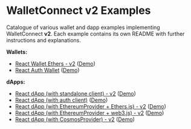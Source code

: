 # WalletConnect v2 Examples

Catalogue of various wallet and dapp examples implementing WalletConnect **v2**. Each example contains its own README with further instructions and explanations.

**Wallets:**

- [React Wallet Ethers - v2](https://github.com/WalletConnect/web-examples/tree/main/wallets/react-wallet-v2) ([Demo](https://react-wallet.walletconnect.com/))
- [React Auth
  Wallet](https://github.com/WalletConnect/web-examples/tree/main/wallets/react-wallet-auth) ([Demo](https://react-auth-wallet.vercel.app))

**dApps:**

- [React dApp (with standalone client) - v2](https://github.com/WalletConnect/web-examples/tree/main/dapps/react-dapp-v2) ([Demo](https://react-app.walletconnect.com/))
- [React dApp (with auth
  client)](https://github.com/WalletConnect/web-examples/tree/main/dapps/react-dapp-auth) ([Demo](https://react-auth-dapp.vercel.app/))
- [React dApp (with EthereumProvider + Ethers.js) - v2](https://github.com/WalletConnect/web-examples/tree/main/dapps/react-dapp-v2-with-ethers) ([Demo](https://react-dapp-v2-with-ethers.vercel.app/))
- [React dApp (with EthereumProvider + web3.js) - v2](https://github.com/WalletConnect/web-examples/tree/main/dapps/react-dapp-v2-with-web3js) ([Demo](https://react-dapp-v2-with-web3js.vercel.app/))
- [React dApp (with CosmosProvider) - v2](https://github.com/WalletConnect/web-examples/tree/main/dapps/react-dapp-v2-cosmos-provider) ([Demo](https://react-dapp-v2-cosmos-provider.vercel.app/))
